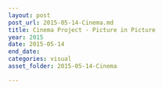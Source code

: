 ```yaml
---
layout: post
post_url: 2015-05-14-Cinema.md
title: Cinema Project - Picture in Picture
year: 2015
date: 2015-05-14
end_date: 
categories: visual
asset_folder: 2015-05-14-Cinema

---
```

